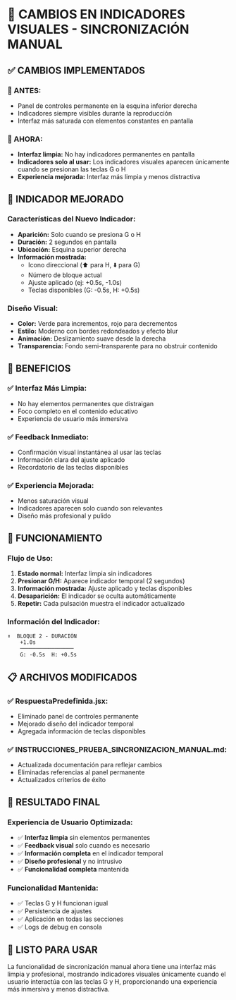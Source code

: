 # 🎯 CAMBIOS EN INDICADORES VISUALES - SINCRONIZACIÓN MANUAL

## ✅ CAMBIOS IMPLEMENTADOS

### **🔄 ANTES:**
- Panel de controles permanente en la esquina inferior derecha
- Indicadores siempre visibles durante la reproducción
- Interfaz más saturada con elementos constantes en pantalla

### **🔄 AHORA:**
- **Interfaz limpia:** No hay indicadores permanentes en pantalla
- **Indicadores solo al usar:** Los indicadores visuales aparecen únicamente cuando se presionan las teclas G o H
- **Experiencia mejorada:** Interfaz más limpia y menos distractiva

## 🎨 INDICADOR MEJORADO

### **Características del Nuevo Indicador:**
- **Aparición:** Solo cuando se presiona G o H
- **Duración:** 2 segundos en pantalla
- **Ubicación:** Esquina superior derecha
- **Información mostrada:**
  - Icono direccional (⬆️ para H, ⬇️ para G)
  - Número de bloque actual
  - Ajuste aplicado (ej: +0.5s, -1.0s)
  - Teclas disponibles (G: -0.5s, H: +0.5s)

### **Diseño Visual:**
- **Color:** Verde para incrementos, rojo para decrementos
- **Estilo:** Moderno con bordes redondeados y efecto blur
- **Animación:** Deslizamiento suave desde la derecha
- **Transparencia:** Fondo semi-transparente para no obstruir contenido

## 🚀 BENEFICIOS

### **✅ Interfaz Más Limpia:**
- No hay elementos permanentes que distraigan
- Foco completo en el contenido educativo
- Experiencia de usuario más inmersiva

### **✅ Feedback Inmediato:**
- Confirmación visual instantánea al usar las teclas
- Información clara del ajuste aplicado
- Recordatorio de las teclas disponibles

### **✅ Experiencia Mejorada:**
- Menos saturación visual
- Indicadores aparecen solo cuando son relevantes
- Diseño más profesional y pulido

## 🎯 FUNCIONAMIENTO

### **Flujo de Uso:**
1. **Estado normal:** Interfaz limpia sin indicadores
2. **Presionar G/H:** Aparece indicador temporal (2 segundos)
3. **Información mostrada:** Ajuste aplicado y teclas disponibles
4. **Desaparición:** El indicador se oculta automáticamente
5. **Repetir:** Cada pulsación muestra el indicador actualizado

### **Información del Indicador:**
```
⬆️  BLOQUE 2 - DURACIÓN
    +1.0s
    ─────────────────
    G: -0.5s  H: +0.5s
```

## 📋 ARCHIVOS MODIFICADOS

### **✅ RespuestaPredefinida.jsx:**
- Eliminado panel de controles permanente
- Mejorado diseño del indicador temporal
- Agregada información de teclas disponibles

### **✅ INSTRUCCIONES_PRUEBA_SINCRONIZACION_MANUAL.md:**
- Actualizada documentación para reflejar cambios
- Eliminadas referencias al panel permanente
- Actualizados criterios de éxito

## 🎉 RESULTADO FINAL

### **Experiencia de Usuario Optimizada:**
- ✅ **Interfaz limpia** sin elementos permanentes
- ✅ **Feedback visual** solo cuando es necesario
- ✅ **Información completa** en el indicador temporal
- ✅ **Diseño profesional** y no intrusivo
- ✅ **Funcionalidad completa** mantenida

### **Funcionalidad Mantenida:**
- ✅ Teclas G y H funcionan igual
- ✅ Persistencia de ajustes
- ✅ Aplicación en todas las secciones
- ✅ Logs de debug en consola

## 🚀 LISTO PARA USAR

La funcionalidad de sincronización manual ahora tiene una interfaz más limpia y profesional, mostrando indicadores visuales únicamente cuando el usuario interactúa con las teclas G y H, proporcionando una experiencia más inmersiva y menos distractiva.